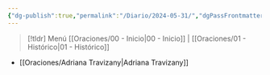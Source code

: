 ```yaml
---
{"dg-publish":true,"permalink":"/Diario/2024-05-31/","dgPassFrontmatter":true,"created":"2024-06-03T22:13:20.172-06:00","updated":"2025-02-19T10:33:08.232-06:00"}
---
```


> [!tldr] Menú 
> [[Oraciones/00 - Inicio\|00 - Inicio]] | [[Oraciones/01 - Histórico\|01 - Histórico]]

- [[Oraciones/Adriana Travizany\|Adriana Travizany]]